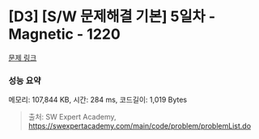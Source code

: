 # [D3] [S/W 문제해결 기본] 5일차 - Magnetic - 1220 

[문제 링크](https://swexpertacademy.com/main/code/problem/problemDetail.do?contestProbId=AV14hwZqABsCFAYD) 

### 성능 요약

메모리: 107,844 KB, 시간: 284 ms, 코드길이: 1,019 Bytes



> 출처: SW Expert Academy, https://swexpertacademy.com/main/code/problem/problemList.do